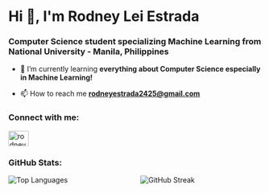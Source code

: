 <h1 align="left">Hi 👋, I'm Rodney Lei Estrada</h1>
<h3 align="left">Computer Science student specializing Machine Learning from National University - Manila, Philippines</h3>



- 🌱 I’m currently learning **everything about Computer Science especially in Machine Learning!**

- 📫 How to reach me **rodneyestrada2425@gmail.com**

<h3 align="left">Connect with me:</h3>
<p align="left">
<a href="https://linkedin.com/in/rodneyleiestrada" target="blank"><img align="center" src="https://raw.githubusercontent.com/rahuldkjain/github-profile-readme-generator/master/src/images/icons/Social/linked-in-alt.svg" alt="rodneyleiestrada" height="30" width="40" /></a>
</p>

<h3 align="left">GitHub Stats:</h3>
<div style="display: flex;">
  <div style="flex: 50%; margin-right: 10px;">
    <img src="https://github-readme-stats-nvz5.vercel.app/api/top-langs/?username=hirajya&theme=dark&hide_border=false&include_all_commits=false&count_private=false&layout=compact" alt="Top Languages" />
  </div>
  <div style="flex: 50%; margin-left: 10px;">
    <img src="https://github-readme-streak-stats.herokuapp.com/?user=hirajya&theme=dark&hide_border=false" alt="GitHub Streak" />
  </div>
</div>






